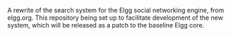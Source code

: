 A rewrite of the search system for the Elgg social networking engine, from elgg.org. This repository being set up to facilitate development of the new system, which will be released as a patch to the baseline Elgg core.